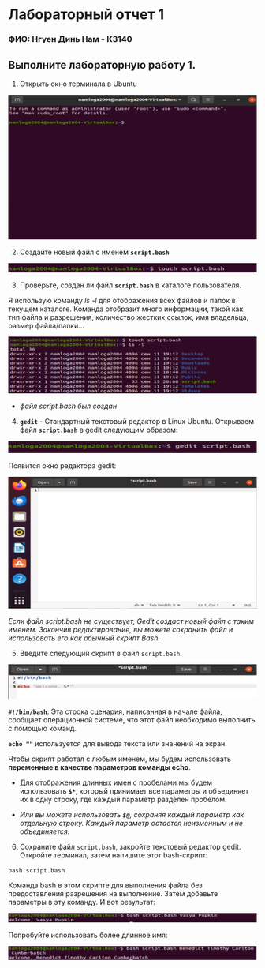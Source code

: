 # Лабораторный отчет 1

### ФИО: Нгуен Динь Нам - К3140

## Выполните лабораторную работу 1.

1. Открыть окно терминала в Ubuntu

![alt text](./img/image-1.png)

2. Создайте новый файл с именем **`script.bash`**

![alt text](./img/image-2.png)
   
3. Проверьте, создан ли файл **`script.bash`** в каталоге пользователя.

Я использую команду *ls -l* для отображения всех файлов и папок в текущем каталоге. Команда отобразит много информации, такой как: тип файла и разрешения, количество жестких ссылок, имя владельца, размер файла/папки...

![alt text](./img/image-3.png)


- *файл script.bash был создан*

4. **`gedit`** - Стандартный текстовый редактор в Linux Ubuntu. Открываем файл **`script.bash`** в gedit следующим образом:

![alt text](./img/image-6.png)

Появится окно редактора gedit:

![alt text](./img/image-4.png)

*Если файл script.bash не существует, Gedit создаст новый файл с таким именем. Закончив редактирование, вы можете сохранить файл и использовать его как обычный скрипт Bash.*

5. Введите следующий скрипт в файл `script.bash`.

![alt text](./img/image-8.png)

**`#!/bin/bash`**: Эта строка сценария, написанная в начале файла, сообщает операционной системе, что этот файл необходимо выполнить с помощью команд.

**`echo ""`** используется для вывода текста или значений на экран.

Чтобы скрипт работал с любым именем, мы будем использовать **переменные в качестве параметров команды echo**.

- Для отображения длинных имен с пробелами мы будем использовать **`$*`**, который принимает все параметры и объединяет их в одну строку, где каждый параметр разделен пробелом.

- *Или вы можете использовать **`$@`**, сохраняя каждый параметр как отдельную строку. Каждый параметр остается неизменным и не объединяется.*

6. Сохраните файл `script.bash`, закройте текстовый редактор gedit. Откройте терминал, затем напишите этот bash-скрипт:

``` 
bash script.bash
```

Команда bash в этом скрипте для выполнения файла без предоставления разрешения на выполнение. Затем добавьте параметры в эту команду. И вот результат:

![alt text](./img/image-9.png)

Попробуйте использовать более длинное имя:

![alt text](./img/image-10.png)